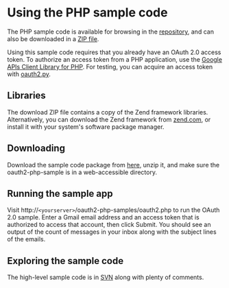 # Using the PHP sample code #

The PHP sample code is available for browsing in the [repository](http://code.google.com/p/google-mail-oauth2-tools/source/browse/trunk/php/), and can also be downloaded in a [ZIP file](http://google-mail-oauth2-tools.googlecode.com/files/oauth2-php-samples-20120905.zip).

Using this sample code requires that you already have an OAuth 2.0 access token. To authorize an access token from a PHP application, use the [Google APIs Client Library for PHP](http://code.google.com/p/google-api-php-client/wiki/OAuth2). For testing, you can acquire an access token with [oauth2.py](OAuth2DotPyRunThrough.md).

## Libraries ##
The download ZIP file contains a copy of the Zend framework libraries. Alternatively, you can download the Zend framework from
[zend.com](http://framework.zend.com/download/latest), or install it with your system's software package manager.

## Downloading ##
Download the sample code package from
[here](http://google-mail-oauth2-tools.googlecode.com/files/oauth2-php-samples-20120905.zip), unzip it, and make sure the oauth2-php-sample is in a web-accessible directory.

## Running the sample app ##
Visit http://`<yourserver>`/oauth2-php-samples/oauth2.php to run the OAuth 2.0 sample. Enter a Gmail email address and an access token that is authorized to access that account, then click Submit. You should see an output of the count of messages in your inbox along with the subject lines of the emails.

## Exploring the sample code ##

The high-level sample code is in [SVN](http://code.google.com/p/google-mail-oauth2-tools/source/browse/#svn/trunk/php) along with plenty of comments.